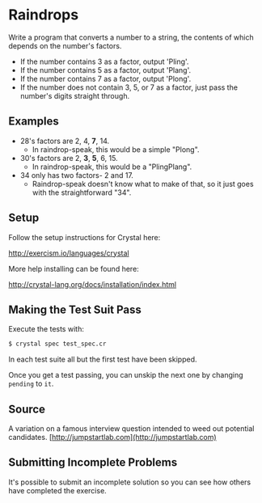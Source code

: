 # Raindrops

Write a program that converts a number to a string, the contents of which depends on the number's factors.

- If the number contains 3 as a factor, output 'Pling'.
- If the number contains 5 as a factor, output 'Plang'.
- If the number contains 7 as a factor, output 'Plong'.
- If the number does not contain 3, 5, or 7 as a factor,
  just pass the number's digits straight through.

## Examples

- 28's factors are 2, 4, **7**, 14.
  - In raindrop-speak, this would be a simple "Plong".
- 30's factors are 2, **3**, **5**, 6, 15.
  - In raindrop-speak, this would be a "PlingPlang".
- 34 only has two factors- 2 and 17.
  - Raindrop-speak doesn't know what to make of that,
    so it just goes with the straightforward "34".

## Setup

Follow the setup instructions for Crystal here:

http://exercism.io/languages/crystal

More help installing can be found here:

http://crystal-lang.org/docs/installation/index.html

## Making the Test Suit Pass

Execute the tests with:

```bash
$ crystal spec test_spec.cr
```

In each test suite all but the first test have been skipped.

Once you get a test passing, you can unskip the next one by changing `pending` to `it`.

## Source

A variation on a famous interview question intended to weed out potential candidates. [http://jumpstartlab.com](http://jumpstartlab.com)

## Submitting Incomplete Problems
It's possible to submit an incomplete solution so you can see how others have completed the exercise.

